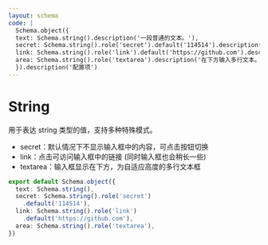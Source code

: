 ```yaml
---
layout: schema
code: |
  Schema.object({
  text: Schema.string().description('一段普通的文本。'),
  secret: Schema.string().role('secret').default('114514').description('请输入密码。'),
  link: Schema.string().role('link').default('https://github.com').description('点击访问链接。'),
  area: Schema.string().role('textarea').description('在下方输入多行文本。'),
  }).description('配置项')
---
```


# String

用于表达 string 类型的值，支持多种特殊模式。

- secret：默认情况下不显示输入框中的内容，可点击按钮切换
- link：点击可访问输入框中的链接 (同时输入框也会稍长一些)
- textarea：输入框显示在下方，为自适应高度的多行文本框

```ts
export default Schema.object({
  text: Schema.string(),
  secret: Schema.string().role('secret')
    .default('114514'),
  link: Schema.string().role('link')
    .default('https://github.com'),
  area: Schema.string().role('textarea'),
})
```
